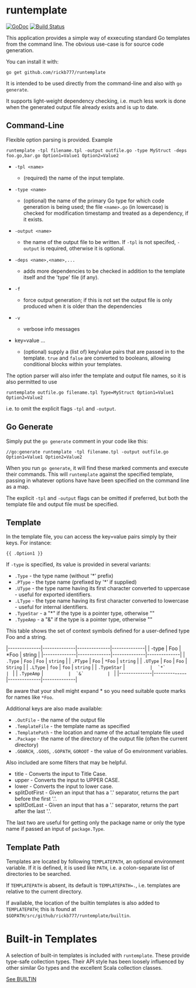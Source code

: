 # runtemplate

[![GoDoc](https://img.shields.io/badge/api-Godoc-blue.svg?style=flat-square)](https://godoc.org/github.com/rickb777/runtemplate)
[![Build Status](https://travis-ci.org/rickb777/runtemplate.svg?branch=master)](https://travis-ci.org/rickb777/runtemplate)

This application provides a simple way of exxecuting standard Go templates from the command line. The obvious
use-case is for source code generation.

You can install it with:

```
go get github.com/rickb777/runtemplate
```

It is intended to be used directly from the command-line and also with `go generate`.

It supports light-weight dependency checking, i.e. much less work is done when the generated output file
already exists and is up to date.

## Command-Line

Flexible option parsing is provided. Example

```
runtemplate -tpl filename.tpl -output outfile.go -type MyStruct -deps foo.go,bar.go Option1=Value1 Option2=Value2
```

 * `-tpl <name>`
   - (required) the name of the input template.

 * `-type <name>`
   - (optional) the name of the primary Go type for which code generation is being used; the file `<name>.go`
     (in lowercase) is checked for modification timestamp and treated as a dependency, if it exists.

 * `-output <name>`
   - the name of the output file to be written. If `-tpl` is not specifed, `-output` is required,
     otherwise it is optional.

 * `-deps <name>,<name>,...`
   - adds more dependencies to be checked in addition to the template itself and the 'type' file (if any).

 * `-f`
   - force output generation; if this is not set the output file is only produced when it is older than the
     dependencies

 * `-v`
   - verbose info messages

 * key=value ...
   - (optional) supply a (list of) key/value pairs that are passed in to the template. `true` and `false` are
     converted to booleans, allowing conditional blocks within your templates.

The option parser will also infer the template and output file names, so it is also permitted to use

```
runtemplate outfile.go filename.tpl Type=MyStruct Option1=Value1 Option2=Value2
```

i.e. to omit the explicit flags `-tpl` and `-output`.

## Go Generate

Simply put the `go generate` comment in your code like this:

```
//go:generate runtemplate -tpl filename.tpl -output outfile.go Option1=Value1 Option2=Value2
```

When you run `go generate`, it will find these marked comments and execute their commands. This will
`runtemplate` against the specified template, passing in whatever options have have been specified
on the command line as a map.

The explicit `-tpl` and `-output` flags can be omitted if preferred, but both the template file and
output file must be specified.

## Template

In the template file, you can access the key=value pairs simply by their keys. For instance:

`{{ .Option1 }}`

If `-type` is specified, its value is provided in several variants:

 * `.Type`  - the type name (without '*' prefix)
 * `.PType` - the type name (prefixed by '*' if supplied)
 * `.UType` - the type name having its first character converted to uppercase - useful for exported identifiers.
 * `.LType` - the type name having its first character converted to lowercase - useful for internal identifiers.
 * `.TypeStar` - a "*" if the type is a pointer type, otherwise ""
 * `.TypeAmp` - a "&" if the type is a pointer type, otherwise ""

This table shows the set of context symbols defined for a user-defined type Foo and a string.

|--------------|--------------|--------------|--------------|
|  -type       |   Foo        |   *Foo       |  string      |
|--------------|--------------|--------------|--------------|
| `.Type`      |  `Foo`       |  `Foo`       |  `string`    |
| `.PType`     |  `Foo`       |  `*Foo`      |  `string`    |
| `.UType`     |  `Foo`       |  `Foo`       |  `String`    |
| `.LType`     |  `foo`       |  `foo`       |  `string`    |
| `.TypeStar`  |  ``          |  `*`         |  ``          |
| `.TypeAmp`   |  ``          |  `&`         |  ``          |
|--------------|--------------|--------------|--------------|

Be aware that your shell might expand * so you need suitable quote marks for names like `*Foo`.

Additional keys are also made available:

 * `.OutFile` - the name of the output file
 * `.TemplateFile` - the template name as specified
 * `.TemplatePath` - the location and name of the actual template file used
 * `.Package` - the name of the directory of the output file (often the current directory)
 * `.GOARCH`, `.GOOS`, `.GOPATH`, `GOROOT` - the value of Go environment variables.

Also included are some filters that may be helpful.

 * title - Converts the input to Title Case.
 * upper - Converts the input to UPPER CASE.
 * lower - Converts the input to lower case.
 * splitDotFirst - Given an input that has a '.' separator, returns the part before the first '.'.
 * splitDotLast - Given an input that has a '.' separator, returns the part after the last '.'.

The last two are useful for getting only the package name or only the type name if passed an input of `package.Type`.

## Template Path

Templates are located by following `TEMPLATEPATH`, an optional environment variable. If it is defined, it
is used like `PATH`, i.e. a colon-separate list of directories to be searched.

If `TEMPLATEPATH` is absent, its default is `TEMPLATEPATH=.`, i.e. templates are relative to the current directory.

If available, the location of the builtin templates is also added to `TEMPLATEPATH`; this is found at
`$GOPATH/src/github/rickb777/runtemplate/builtin`.

# Built-in Templates

A selection of built-in templates is included with `runtemplate`. These provide type-safe collection types.
Their API style has been loosely influenced by other similar Go types and the excellent Scala collection classes.

[See BUILTIN](BUILTIN.md)
